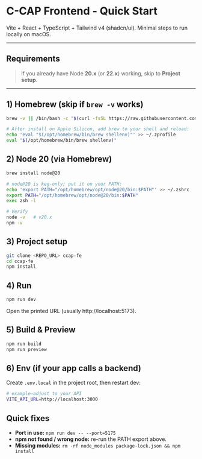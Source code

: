 # C-CAP Frontend - Quick Start

Vite + React + TypeScript + Tailwind v4 (shadcn/ui). Minimal steps to run locally on macOS.

---

## Requirements

> If you already have Node **20.x** (or **22.x**) working, skip to **Project setup**.

---

## 1) Homebrew (skip if `brew -v` works)
```bash
brew -v || /bin/bash -c "$(curl -fsSL https://raw.githubusercontent.com/Homebrew/install/HEAD/install.sh)"

# After install on Apple Silicon, add brew to your shell and reload:
echo 'eval "$(/opt/homebrew/bin/brew shellenv)"' >> ~/.zprofile
eval "$(/opt/homebrew/bin/brew shellenv)"
```

## 2) Node 20 (via Homebrew)
```bash
brew install node@20

# node@20 is keg-only; put it on your PATH:
echo 'export PATH="/opt/homebrew/opt/node@20/bin:$PATH"' >> ~/.zshrc
export PATH="/opt/homebrew/opt/node@20/bin:$PATH"
exec zsh -l

# Verify
node -v   # v20.x
npm -v
```

## 3) Project setup
```bash
git clone <REPO_URL> ccap-fe
cd ccap-fe
npm install
```

## 4) Run
```bash
npm run dev
```
Open the printed URL (usually http://localhost:5173).

## 5) Build & Preview
```bash
npm run build
npm run preview
```

## 6) Env (if your app calls a backend)
Create `.env.local` in the project root, then restart dev:
```bash
# example—adjust to your API
VITE_API_URL=http://localhost:3000
```

## Quick fixes
- **Port in use:** `npm run dev -- --port=5175`
- **npm not found / wrong node:** re-run the PATH export above.
- **Missing modules:** `rm -rf node_modules package-lock.json && npm install`

